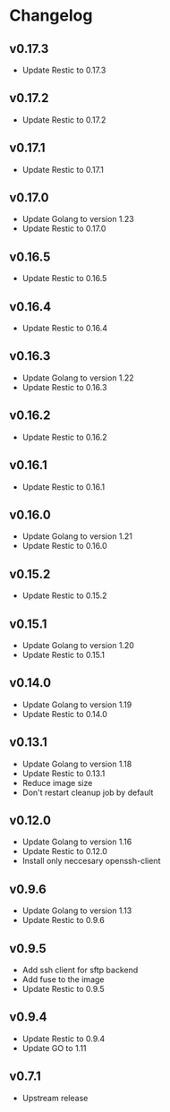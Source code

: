 # Changelog

## v0.17.3

-   Update Restic to 0.17.3

## v0.17.2

-   Update Restic to 0.17.2

## v0.17.1

-   Update Restic to 0.17.1

## v0.17.0

-   Update Golang to version 1.23
-   Update Restic to 0.17.0

## v0.16.5

-   Update Restic to 0.16.5

## v0.16.4

-   Update Restic to 0.16.4

## v0.16.3

-   Update Golang to version 1.22
-   Update Restic to 0.16.3

## v0.16.2

-   Update Restic to 0.16.2

## v0.16.1

-   Update Restic to 0.16.1

## v0.16.0

-   Update Golang to version 1.21
-   Update Restic to 0.16.0

## v0.15.2

-   Update Restic to 0.15.2

## v0.15.1

-   Update Golang to version 1.20
-   Update Restic to 0.15.1

## v0.14.0

-   Update Golang to version 1.19
-   Update Restic to 0.14.0

## v0.13.1

-   Update Golang to version 1.18
-   Update Restic to 0.13.1
-   Reduce image size
-   Don't restart cleanup job by default

## v0.12.0

-   Update Golang to version 1.16
-   Update Restic to 0.12.0
-   Install only neccesary openssh-client

## v0.9.6

-   Update Golang to version 1.13
-   Update Restic to 0.9.6

## v0.9.5

-   Add ssh client for sftp backend
-   Add fuse to the image
-   Update Restic to 0.9.5

## v0.9.4

-   Update Restic to 0.9.4
-   Update GO to 1.11

## v0.7.1

-   Upstream release
